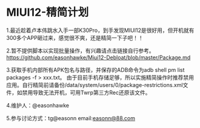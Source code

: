 # MIUI12-精简计划

1.最近趁着卢本伟跳水入手一部K30Pro，到手发现MIUI12是很好用，但开机就有300多个APP砸过来，感觉很不爽，还是精简一下子吧！！

2.暂不提供脚本以实现批量操作，有兴趣请点击链接自行参考。https://github.com/easonhawke/Miui12-Debloat/blob/master/Package.md

3.获取手机内部所有APK包名与路径，并保存的ADB命令为adb shell pm list packages -f > xxx.txt。
由于目前手机存储足够，所以实施精简操作时推荐禁用应用。自行精简前请备份/data/system/users/0/package-restrictions.xml文件，如禁用导致无法开机，可用Twrp第三方Rec还原该文件。

4.维护人：@easonhawke

5.参与讨论方式：tg@easonn  email:easonn@88.com 
